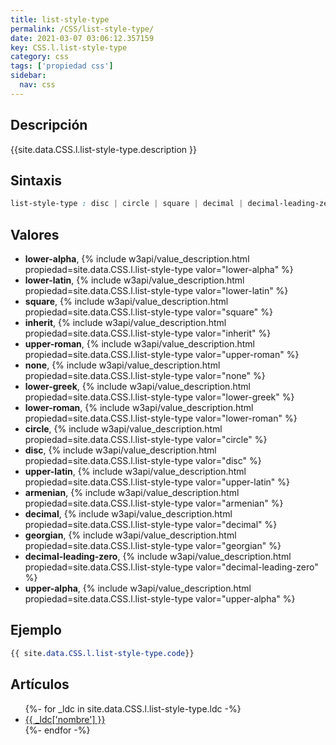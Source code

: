 ```yaml
---
title: list-style-type
permalink: /CSS/list-style-type/
date: 2021-03-07 03:06:12.357159
key: CSS.l.list-style-type
category: css
tags: ['propiedad css']
sidebar: 
  nav: css
---
```


## Descripción
{{site.data.CSS.l.list-style-type.description }}

## Sintaxis
~~~css
list-style-type : disc | circle | square | decimal | decimal-leading-zero | lower-roman | upper-roman | lower-greek | lower-latin | upper-latin | armenian | georgian | lower-alpha | upper-alpha | none | inherit
~~~

## Valores
* **lower-alpha**,  {% include w3api/value_description.html propiedad=site.data.CSS.l.list-style-type valor="lower-alpha" %}
* **lower-latin**,  {% include w3api/value_description.html propiedad=site.data.CSS.l.list-style-type valor="lower-latin" %}
* **square**,  {% include w3api/value_description.html propiedad=site.data.CSS.l.list-style-type valor="square" %}
* **inherit**,  {% include w3api/value_description.html propiedad=site.data.CSS.l.list-style-type valor="inherit" %}
* **upper-roman**,  {% include w3api/value_description.html propiedad=site.data.CSS.l.list-style-type valor="upper-roman" %}
* **none**,  {% include w3api/value_description.html propiedad=site.data.CSS.l.list-style-type valor="none" %}
* **lower-greek**,  {% include w3api/value_description.html propiedad=site.data.CSS.l.list-style-type valor="lower-greek" %}
* **lower-roman**,  {% include w3api/value_description.html propiedad=site.data.CSS.l.list-style-type valor="lower-roman" %}
* **circle**,  {% include w3api/value_description.html propiedad=site.data.CSS.l.list-style-type valor="circle" %}
* **disc**,  {% include w3api/value_description.html propiedad=site.data.CSS.l.list-style-type valor="disc" %}
* **upper-latin**,  {% include w3api/value_description.html propiedad=site.data.CSS.l.list-style-type valor="upper-latin" %}
* **armenian**,  {% include w3api/value_description.html propiedad=site.data.CSS.l.list-style-type valor="armenian" %}
* **decimal**,  {% include w3api/value_description.html propiedad=site.data.CSS.l.list-style-type valor="decimal" %}
* **georgian**,  {% include w3api/value_description.html propiedad=site.data.CSS.l.list-style-type valor="georgian" %}
* **decimal-leading-zero**,  {% include w3api/value_description.html propiedad=site.data.CSS.l.list-style-type valor="decimal-leading-zero" %}
* **upper-alpha**,  {% include w3api/value_description.html propiedad=site.data.CSS.l.list-style-type valor="upper-alpha" %}

## Ejemplo
~~~css
{{ site.data.CSS.l.list-style-type.code}}
~~~

## Artículos
<ul>
{%- for _ldc in site.data.CSS.l.list-style-type.ldc -%}
   <li>
       <a href="{{_ldc['url'] }}">{{ _ldc['nombre'] }}</a>
   </li>
{%- endfor -%}
</ul>
